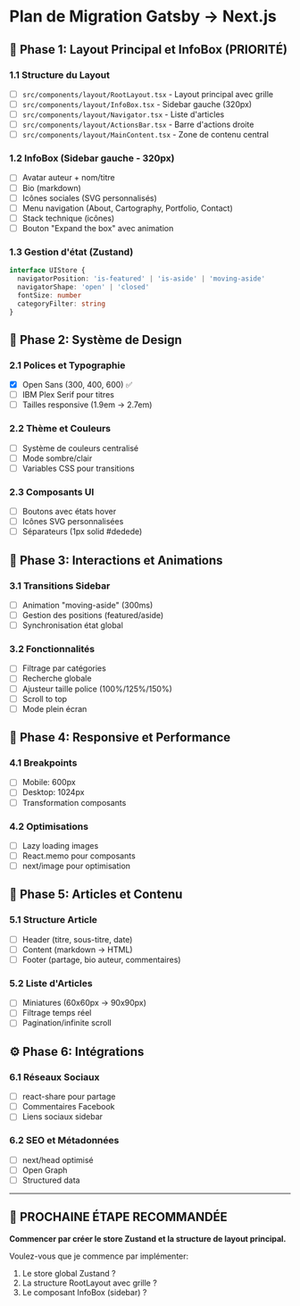 # Plan de Migration Gatsby → Next.js

## 🎯 Phase 1: Layout Principal et InfoBox (PRIORITÉ)

### 1.1 Structure du Layout
- [ ] `src/components/layout/RootLayout.tsx` - Layout principal avec grille
- [ ] `src/components/layout/InfoBox.tsx` - Sidebar gauche (320px)
- [ ] `src/components/layout/Navigator.tsx` - Liste d'articles
- [ ] `src/components/layout/ActionsBar.tsx` - Barre d'actions droite
- [ ] `src/components/layout/MainContent.tsx` - Zone de contenu central

### 1.2 InfoBox (Sidebar gauche - 320px)
- [ ] Avatar auteur + nom/titre
- [ ] Bio (markdown)
- [ ] Icônes sociales (SVG personnalisés)
- [ ] Menu navigation (About, Cartography, Portfolio, Contact)
- [ ] Stack technique (icônes)
- [ ] Bouton "Expand the box" avec animation

### 1.3 Gestion d'état (Zustand)
```typescript
interface UIStore {
  navigatorPosition: 'is-featured' | 'is-aside' | 'moving-aside'
  navigatorShape: 'open' | 'closed'
  fontSize: number
  categoryFilter: string
}
```

## 🎨 Phase 2: Système de Design

### 2.1 Polices et Typographie
- [x] Open Sans (300, 400, 600) ✅
- [ ] IBM Plex Serif pour titres
- [ ] Tailles responsive (1.9em → 2.7em)

### 2.2 Thème et Couleurs
- [ ] Système de couleurs centralisé
- [ ] Mode sombre/clair
- [ ] Variables CSS pour transitions

### 2.3 Composants UI
- [ ] Boutons avec états hover
- [ ] Icônes SVG personnalisées
- [ ] Séparateurs (1px solid #dedede)

## 🔄 Phase 3: Interactions et Animations

### 3.1 Transitions Sidebar
- [ ] Animation "moving-aside" (300ms)
- [ ] Gestion des positions (featured/aside)
- [ ] Synchronisation état global

### 3.2 Fonctionnalités
- [ ] Filtrage par catégories
- [ ] Recherche globale
- [ ] Ajusteur taille police (100%/125%/150%)
- [ ] Scroll to top
- [ ] Mode plein écran

## 📱 Phase 4: Responsive et Performance

### 4.1 Breakpoints
- [ ] Mobile: 600px
- [ ] Desktop: 1024px
- [ ] Transformation composants

### 4.2 Optimisations
- [ ] Lazy loading images
- [ ] React.memo pour composants
- [ ] next/image pour optimisation

## 📝 Phase 5: Articles et Contenu

### 5.1 Structure Article
- [ ] Header (titre, sous-titre, date)
- [ ] Content (markdown → HTML)
- [ ] Footer (partage, bio auteur, commentaires)

### 5.2 Liste d'Articles
- [ ] Miniatures (60x60px → 90x90px)
- [ ] Filtrage temps réel
- [ ] Pagination/infinite scroll

## ⚙️ Phase 6: Intégrations

### 6.1 Réseaux Sociaux
- [ ] react-share pour partage
- [ ] Commentaires Facebook
- [ ] Liens sociaux sidebar

### 6.2 SEO et Métadonnées
- [ ] next/head optimisé
- [ ] Open Graph
- [ ] Structured data

---

## 🎯 PROCHAINE ÉTAPE RECOMMANDÉE

**Commencer par créer le store Zustand et la structure de layout principal.**

Voulez-vous que je commence par implémenter:
1. Le store global Zustand ?
2. La structure RootLayout avec grille ?
3. Le composant InfoBox (sidebar) ?
